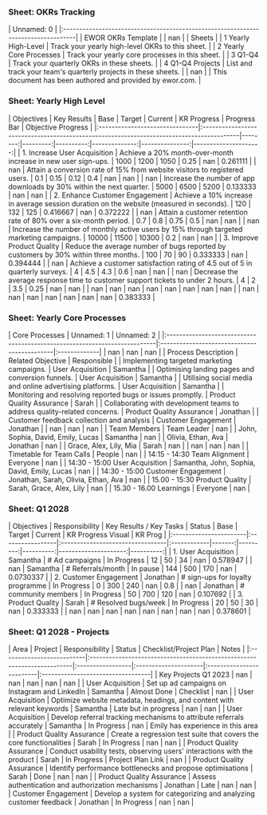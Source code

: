 <h3>Sheet: OKRs Tracking</h3>
<p>| Unnamed: 0                                                                        |
|:----------------------------------------------------------------------------------|
| EWOR OKRs Template                                                                |
| nan                                                                               |
| Sheets                                                                            |
| 1 Yearly High-Level | Track your yearly high-level OKRs to this sheet.            |
| 2 Yearly Core Processes | Track your yearly core processes in this sheet.         |
| 3 Q1-Q4 | Track your quarterly OKRs in these sheets.                              |
| 4 Q1-Q4 Projects | List and track your team's quarterly projects in these sheets. |
| nan                                                                               |
| This document has been authored and provided by ewor.com.                         |</p>
<h3>Sheet: Yearly High Level</h3>
<p>| Objectives                     | Key Results                                                                              |    Base |   Target |   Current |   KR Progress |   Progress Bar |   Objective Progress |
|:-------------------------------|:-----------------------------------------------------------------------------------------|--------:|---------:|----------:|--------------:|---------------:|---------------------:|
| 1. Increase User Acquisition   | Achieve a 20% month-over-month increase in new user sign-ups.                            |  1000   |  1200    |   1050    |      0.25     |            nan |             0.261111 |
| nan                            | Attain a conversion rate of 15% from website visitors to registered users.               |     0.1 |     0.15 |      0.12 |      0.4      |            nan |           nan        |
| nan                            | Increase the number of app downloads by 30% within the next quarter.                     |  5000   |  6500    |   5200    |      0.133333 |            nan |           nan        |
| 2. Enhance Customer Engagement | Achieve a 10% increase in average session duration on the website (measured in seconds). |   120   |   132    |    125    |      0.416667 |            nan |             0.372222 |
| nan                            | Attain a customer retention rate of 80% over a six-month period.                         |     0.7 |     0.8  |      0.75 |      0.5      |            nan |           nan        |
| nan                            | Increase the number of monthly active users by 15% through targeted marketing campaigns. | 10000   | 11500    |  10300    |      0.2      |            nan |           nan        |
| 3. Improve Product Quality     | Reduce the average number of bugs reported by customers by 30% within three months.      |   100   |    70    |     90    |      0.333333 |            nan |             0.394444 |
| nan                            | Achieve a customer satisfaction rating of 4.5 out of 5 in quarterly surveys.             |     4   |     4.5  |      4.3  |      0.6      |            nan |           nan        |
| nan                            | Decrease the average response time to customer support tickets to under 2 hours.         |     4   |     2    |      3.5  |      0.25     |            nan |           nan        |
| nan                            | nan                                                                                      |   nan   |   nan    |    nan    |    nan        |            nan |           nan        |
| nan                            | nan                                                                                      |   nan   |   nan    |    nan    |    nan        |            nan |             0.383333 |</p>
<h3>Sheet: Yearly Core Processes</h3>
<p>| Core Processes                                                            | Unnamed: 1                                  | Unnamed: 2   |
|:--------------------------------------------------------------------------|:--------------------------------------------|:-------------|
| nan                                                                       | nan                                         | nan          |
| Process Description                                                       | Related Objective                           | Responsible  |
| Implementing targeted marketing campaigns.                                | User Acquisition                            | Samantha     |
| Optimising landing pages and conversion funnels.                          | User Acquisition                            | Samantha     |
| Utilising social media and online advertising platforms.                  | User Acquisition                            | Samantha     |
| Monitoring and resolving reported bugs or issues promptly.                | Product Quality Assurance                   | Sarah        |
| Collaborating with development teams to address quality-related concerns. | Product Quality Assurance                   | Jonathan     |
| Customer feedback collection and analysis                                 | Customer Engagement                         | Jonathan     |
| nan                                                                       | nan                                         | nan          |
| Team Members                                                              | Team Leader                                 | nan          |
| John, Sophia, David, Emily, Lucas                                         | Samantha                                    | nan          |
| Olivia, Ethan, Ava                                                        | Jonathan                                    | nan          |
| Grace, Alex, Lily, Mia                                                    | Sarah                                       | nan          |
| nan                                                                       | nan                                         | nan          |
| Timetable for Team Calls                                                  | People                                      | nan          |
| 14:15 - 14:30 Team Alignment                                              | Everyone                                    | nan          |
| 14:30 - 15:00 User Acquisition                                            | Samantha, John, Sophia, David, Emily, Lucas | nan          |
| 14:30 - 15:00 Customer Engagement                                         | Jonathan, Sarah, Olivia, Ethan, Ava         | nan          |
| 15.00 - 15:30 Product Quality                                             | Sarah, Grace, Alex, Lily                    | nan          |
| 15.30 - 16.00 Learnings                                                   | Everyone                                    | nan          |</p>
<h3>Sheet: Q1 2028</h3>
<p>| Objectives             | Responsibility   | Key Results / Key Tasks          | Status      |   Base |   Target |   Current |   KR Progress Visual |   KR Prog |
|:-----------------------|:-----------------|:---------------------------------|:------------|-------:|---------:|----------:|---------------------:|----------:|
| 1. User Acquisition    | Samantha         | # Ad campaigns                   | In Progress |     12 |       50 |        34 |                  nan | 0.578947  |
| nan                    | Samantha         | # Referrals/month                | In pause    |    144 |      500 |       170 |                  nan | 0.0730337 |
| 2. Customer Engagement | Jonathan         | # sign-ups for loyalty programme | In Progress |      0 |      300 |       240 |                  nan | 0.8       |
| nan                    | Jonathan         | # community members              | In Progress |     50 |      700 |       120 |                  nan | 0.107692  |
| 3. Product Quality     | Sarah            | # Resolved bugs/week             | In Progress |     20 |       50 |        30 |                  nan | 0.333333  |
| nan                    | nan              | nan                              | nan         |    nan |      nan |       nan |                  nan | 0.378601  |</p>
<h3>Sheet: Q1 2028 - Projects</h3>
<p>| Area                      | Project                                                                 | Responsibility   | Status               | Checklist/Project Plan   | Notes                             |
|:--------------------------|:------------------------------------------------------------------------|:-----------------|:---------------------|:-------------------------|:----------------------------------|
| Key Projects Q1 2023      | nan                                                                     | nan              | nan                  | nan                      | nan                               |
| User Acquisition          | Set up ad campaigns on Instagram and LinkedIn                           | Samantha         | Almost Done          | Checklist                | nan                               |
| User Acquisition          | Optimize website metadata, headings, and content with relevant keywords | Samantha         | Late but in progress | nan                      | nan                               |
| User Acquisition          | Develop referral tracking mechanisms to attribute referrals accurately  | Samantha         | In Progress          | nan                      | Emily has experience in this area |
| Product Quality Assurance | Create a regression test suite that covers the core functionalities     | Sarah            | In Progress          | nan                      | nan                               |
| Product Quality Assurance | Conduct usability tests, observing users' interactions with the product | Sarah            | In Progress          | Project Plan Link        | nan                               |
| Product Quality Assurance | Identify performance bottlenecks and propose optimisations              | Sarah            | Done                 | nan                      | nan                               |
| Product Quality Assurance | Assess authentication and authorization mechanisms                      | Jonathan         | Late                 | nan                      | nan                               |
| Customer Engagement       | Develop a system for categorizing and analyzing customer feedback       | Jonathan         | In Progress          | nan                      | nan                               |</p>